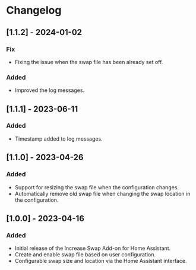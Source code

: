 # Changelog

## [1.1.2] - 2024-01-02

### Fix
- Fixing the issue when the swap file has been already set off.

### Added
- Improved the log messages.

## [1.1.1] - 2023-06-11

### Added
- Timestamp added to log messages.

## [1.1.0] - 2023-04-26

### Added
- Support for resizing the swap file when the configuration changes.
- Automatically remove old swap file when changing the swap location in the configuration.

## [1.0.0] - 2023-04-16

### Added
- Initial release of the Increase Swap Add-on for Home Assistant.
- Create and enable swap file based on user configuration.
- Configurable swap size and location via the Home Assistant interface.